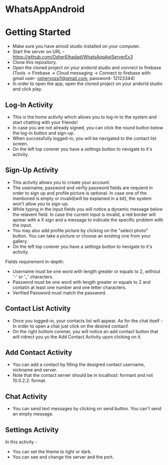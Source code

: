 # WhatsAppAndroid

# Getting Started

* Make sure you have anroid studio installed on your computer.
* Start the server on URL - https://github.com/OsherElhadad/WhatsAppApiServerEx3
* Clone this repository. <br>
* Open the cloned project on your andorid studio and connect to firebase (Tools -> Firebase -> Cloud messaging -> Connect to firebase with:
  gmail user- osheryossi1@gmail.com, password- 12123344)
* In order to open the app, open the cloned project on your andorid studio and click play.


## Log-In Activity

* This is the home activity which allows you to log-in to the system and start chatting with your friends!
* In case you are not already signed, you can click the round button below the log-in button and sign-up.
* When successfully logged-in, you will be navigated to the contact list screen.
* On the left top corener you have a settings button to nevigate to it's activity.

## Sign-Up Activity

* This activity allows you to create your account.
* The username, password and verfiy password fields are requierd in order to sign up and profile picture is optional. In case one of the mentioned is empty or invalid(will be explanied in a bit), the system won't allow you to sign-up.
* While typing in the input fields you will notice a dynamic message below the relavent field. In case the current input is invalid, a red border will aprear with a X sign and a message to indicate the specific problem with the input.
* You may also add profile picture by clicking on the "select photo" button. You can take a picture or choose an existing one from your gallery.
* On the left top corener you have a settings button to nevigate to it's activity.

Fields requirement in-depth:
- Username must be one word with length greater or equals to 2, without '-' or '_' characters.
- Password must be one word with length greater or equals to 2 and contatin at least one number and one letter characters.
- Verified Password must match the password.

## Contact List Activity

* Once you logged-in, your contacts list will appear.
  As for the chat itself - In order to open a chat just click on the desired contact!
* On the right bottom corener, you will notice an add contact button that will ridrect you yo the Add Contact Activity upon clicking on it.
  
  
## Add Contact Activity
 
 * You can add a contact by filling the desigred contact username, nickname and server.
 * Note that the contact server should be in localhost:<port> formant and not 10.0.2.2:<port> format.
  
  
## Chat Activity
* You can send text messages by clicking on send button. You can't send an empty message.
  
## Settings Activity
  In this activity - 
* You can set the theme to light or dark.
* You can see and change the server and the port.

